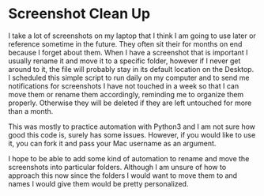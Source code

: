 # Screenshot Clean Up

I take a lot of screenshots on my laptop that I think I am going to use later or reference sometime in the future. They often sit their for months on end because I forget about them. When I have a screenshot that is important I usually rename it and move it to a specific folder, however if I never get around to it, the file will probably stay in its default location on the Desktop. I scheduled this simple script to run daily on my computer and to send me notifications for screenshots I have not touched in a week so that I can move them or rename them accordingly, reminding me to organize them properly. Otherwise they will be deleted if they are left untouched for more than a month. 

This was mostly to practice automation with Python3 and I am not sure how good this code is, surely has some issues. However, if you would like to use it, you can fork it and pass your Mac username as an argument. 

I hope to be able to add some kind of automation to rename and move the screenshots into particular folders. Although I am unsure of how to approach this now since the folders I would want to move them to and names I would give them would be pretty personalized.